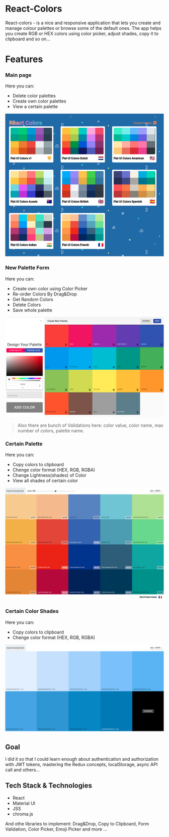 # React-Colors
React-colors - is a nice and responsive application that lets you create and manage colour palettes or browse some of the default ones. The app helps you create RGB or HEX colors using color picker, adjust shades, copy it to clipboard and so on...


# Features

### Main page
Here you can:  
* Delete color palettes  
* Create own color palettes  
* View a certain palette  

![](colors-app/images/PalettsList.jpg)



### New Palette Form
Here you can:
* Create own color using Color Picker
* Re-order Colors By Drag&Drop
* Get Random Colors
* Delete Colors
* Save whole palette

![](colors-app/images/NewPaletteForm.jpg)

> Also there are bunch of Validations here: color value, color name, max number of colors, palette name.

### Certain Palette
Here you can:
* Copy colors to clipboard
* Chenge color format (HEX, RGB, RGBA)
* Change Lightness(shades) of Color 
* View all shades of certain color

![](colors-app/images/CertainPalette.jpg)

### Certain Color Shades
Here you can:
* Copy colors to clipboard
* Chenge color format (HEX, RGB, RGBA)

![](colors-app/images/CertainColor.jpg)

## Goal
I did it so that I could learn enough about authentication and authorization with JWT tokens, mastering the Redux concepts, localStorage, async API call and others...

## Tech Stack & Technologies
 * React
 * Material UI
 * JSS
 * chroma.js  
 
And othe libraries to implement: Drag&Drop, Copy to Clipboard, Form Validation, Color Picker, Emoji Picker and more ...
